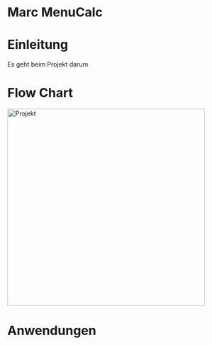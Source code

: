 # Marc MenuCalc
# Einleitung
Es geht beim Projekt darum 
# Flow Chart
<img width="445" alt="Projekt" src="https://user-images.githubusercontent.com/91119063/139456081-1f88bc27-0940-49c3-a637-eab8d894ae9b.png">

# Anwendungen

